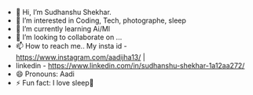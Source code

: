 - 👋 Hi, I’m Sudhanshu Shekhar.
- 👀 I’m interested in Coding, Tech, photographe, sleep
- 🌱 I’m currently learning Ai/Ml
- 💞️ I’m looking to collaborate on ...
- 📫 How to reach me.. My insta id - https://www.instagram.com/aadijha13/ |
-  linkedin - https://www.linkedin.com/in/sudhanshu-shekhar-1a12aa272/
- 😄 Pronouns: Aadi
- ⚡ Fun fact: I love sleep🥹

<!---
aadijha13/aadijha13 is a ✨ special ✨ repository because its `README.md` (this file) appears on your GitHub profile.
You can click the Preview link to take a look at your changes.
--->
